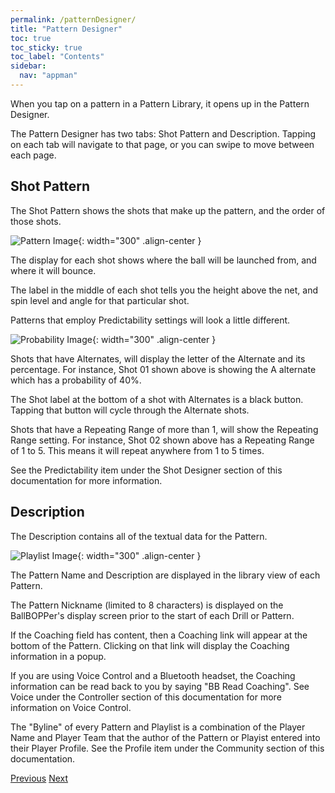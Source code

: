 ```yaml
---
permalink: /patternDesigner/
title: "Pattern Designer"
toc: true
toc_sticky: true
toc_label: "Contents"
sidebar:
  nav: "appman"
---
```


When you tap on a pattern in a Pattern Library, it opens up in the Pattern Designer.

The Pattern Designer has two tabs: Shot Pattern and Description. Tapping on each tab will navigate to that page, or you can swipe to move between each page.

## Shot Pattern
The Shot Pattern shows the shots that make up the pattern, and the order of those shots. 

![Pattern Image](../assets/images/PatternDesigner_500.jpg){: width="300" .align-center }

The display for each shot shows where the ball will be launched from, and where it will bounce. 

The label in the middle of each shot tells you the height above the net, and spin level and angle for that particular shot.

Patterns that employ Predictability settings will look a little different.

![Probability Image](../assets/images/ProbabilityPattern_500.jpg){: width="300" .align-center }

Shots that have Alternates, will display the letter of the Alternate and its percentage. For instance, Shot 01 shown above is showing the A alternate which has a probability of 40%. 

The Shot label at the bottom of a shot with Alternates is a black button. Tapping that button will cycle through the Alternate shots.

Shots that have a Repeating Range of more than 1, will show the Repeating Range setting. For instance, Shot 02 shown above has a Repeating Range of 1 to 5. This means it will repeat anywhere from 1 to 5 times. 

See the Predictability item under the Shot Designer section of this documentation for more information.

## Description
The Description contains all of the textual data for the Pattern. 

![Playlist Image](../assets/images/PatternDescription_500.jpg){: width="300" .align-center }

The Pattern Name and Description are displayed in the library view of each Pattern. 

The Pattern Nickname (limited to 8 characters) is displayed on the BallBOPPer's display screen prior to the start of each Drill or Pattern. 

If the Coaching field has content, then a Coaching link will appear at the bottom of the Pattern. Clicking on that link will display the Coaching information in a popup. 

If you are using Voice Control and a Bluetooth headset, the Coaching information can be read back to you by saying "BB Read Coaching". See Voice under the Controller section of this documentation for more information on Voice Control.

The "Byline" of every Pattern and Playlist is a combination of the Player Name and Player Team that the author of the Pattern or Playist entered into their Player Profile. See the Profile item under the Community section of this documentation.

  <nav class="pagination">
      <a href="/BallBOPPer/patternLibraries/" class="pagination--pager" title="Pattern Libraries">Previous</a>
      <a href="/BallBOPPer/shotDesigner/" class="pagination--pager" title="Shot Designer">Next</a> 
  </nav>
